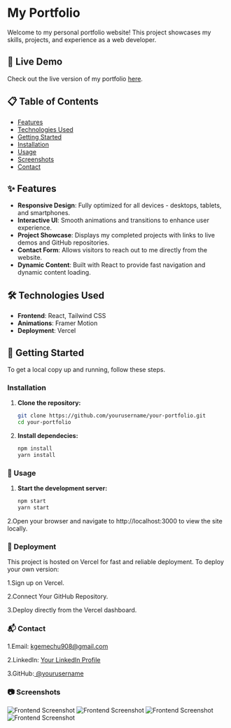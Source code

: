 # My Portfolio

Welcome to my personal portfolio website! This project showcases my skills, projects, and experience as a web developer.

## 🚀 Live Demo

Check out the live version of my portfolio [here](https://kal-portifolio.vercel.app/).

## 📋 Table of Contents

- [Features](#features)
- [Technologies Used](#technologies-used)
- [Getting Started](#getting-started)
- [Installation](#installation)
- [Usage](#usage)
- [Screenshots](#screenshots)
- [Contact](#contact)

## ✨ Features

- **Responsive Design**: Fully optimized for all devices - desktops, tablets, and smartphones.
- **Interactive UI**: Smooth animations and transitions to enhance user experience.
- **Project Showcase**: Displays my completed projects with links to live demos and GitHub repositories.
- **Contact Form**: Allows visitors to reach out to me directly from the website.
- **Dynamic Content**: Built with React to provide fast navigation and dynamic content loading.

## 🛠️ Technologies Used

- **Frontend**: React, Tailwind CSS
- **Animations**: Framer Motion
- **Deployment**: Vercel

## 🏁 Getting Started

To get a local copy up and running, follow these steps.


### Installation

1. **Clone the repository:**

   ```bash
   git clone https://github.com/yourusername/your-portfolio.git
   cd your-portfolio
2. **Install dependecies:**

   ```bash
   npm install
   yarn install

### 🚀 Usage

1. **Start the development server:**
   
    ```bash
    npm start
    yarn start

2.Open your browser and navigate to http://localhost:3000 to view the site locally.


### 🚀 Deployment

This project is hosted on Vercel for fast and reliable deployment. To deploy your own version:

 1.Sign up on Vercel.
 
 2.Connect Your GitHub Repository.
 
 3.Deploy directly from the Vercel dashboard.

### 📬 Contact

 1.Email: kgemechu908@gmail.com
 
 2.LinkedIn: [Your LinkedIn Profile](https://www.linkedin.com/in/kaleab-gemechu-456ab9259/)
 
 3.GitHub:[ @yourusername](https://github.com/kalolani)

 ### 📷 Screenshots

![Frontend Screenshot](https://i.imgur.com/epz9s8k.png)
![Frontend Screenshot](https://i.imgur.com/wq5NUKt.png)
![Frontend Screenshot](https://i.imgur.com/ngUrmiB.png)
![Frontend Screenshot](https://i.imgur.com/Ppr0yJu.png)

 
